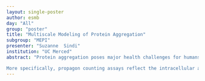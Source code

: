 ```yaml
---
layout: single-poster
author: esmb
day: "All"
group: "poster"
title: "Multiscale Modeling of Protein Aggregation"
subgroup: "MEPI"
presenter: "Suzanne  Sindi"
institution: "UC Merced"
abstract: "Protein aggregation poses major health challenges for humans, but instead confer beneficial phenotypes for yeast. However, experiments on yeast systems necessarily involve multiple scales cell/colony. In this talk, I describe efforts towards linking these scales with mathematical models.

More specifically, propagon counting assays reflect the intracellular amplification process of prion aggregation coupled with cell-division. We model these experiments with generation and aggregate structured population models. Through an inverse problem formulation we attempt to infer the intracellular replication rates of these aggregates."
---
```

